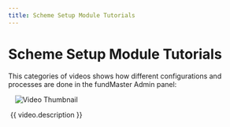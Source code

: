 ```yaml
---
title: Scheme Setup Module Tutorials
---
```


# Scheme Setup Module Tutorials

This categories of videos shows how different configurations and processes are done in the fundMaster Admin panel:

<div class="videos-grid">
  <div v-for="video in videos" :key="video.id" class="video-item">
    <a @click="openModal(video)">
      <img :src="video.thumbnail" alt="Video Thumbnail">
    </a>
    <p>{{ video.description }}</p>
  </div>
</div>

<template>
  <div class="video-modal" v-if="currentVideo">
    <div class="video-modal-overlay" @click="closeModal">
      <div class="video-modal-frame">
        <iframe :src="currentVideo.videoUrl" frameborder="0" allowfullscreen></iframe>
      </div>
      <button class="close-modal">Close</button>
    </div>
  </div>
</template>

<script>
export default {
  data() {
    return {
      videos: [
             {
          id: 1,
          thumbnail: "https://img.youtube.com/vi/StIAaFSmr7I/hqdefault.jpg",
          videoUrl: "https://www.youtube.com/embed/StIAaFSmr7I",
          description: "How to log in to FundMaster"
        },
        {
          id: 2,
          thumbnail: "https://img.youtube.com/vi/s82gFzfPMbA/hqdefault.jpg",
          videoUrl: "https://www.youtube.com/embed/s82gFzfPMbA",
          description: "How to navigate FundMaster Landing Page interface."
        },
        {
          id: 3,
          thumbnail: "https://img.youtube.com/vi/L2UxRTHFyak/hqdefault.jpg",
          videoUrl: "https://www.youtube.com/embed/L2UxRTHFyak",
          description: "How to nagivate FundMaster Xe Admin Panel interface."
        },
        // Add more videos here...
      ],
      currentVideo: null
    };
  },
  methods: {
    openModal(video) {
      this.currentVideo = video;
    },
    closeModal() {
      this.currentVideo = null;
    }
  }
};
</script>

<style>
.videos-grid {
  display: grid;
  grid-template-columns: repeat(3, 1fr);
  grid-gap: 20px;
}

.video-item {
  text-align: center;
  cursor: pointer;
}

.video-item img {
  max-width: 100%;
}

.video-modal-overlay {
  position: fixed;
  top: 0;
  left: 0;
  width: 100%;
  height: 100%;
  background-color: rgba(0, 0, 0, 0.7);
  display: flex;
  justify-content: center;
  align-items: center;
  z-index: 9999;
  backdrop-filter: blur(5px);
}

.video-modal-frame {
  position: relative;
  width: 70%;
  padding-bottom: 56.25%;
  height: 0;
}

.video-modal-frame iframe {
  position: absolute;
  width: 100%;
  height: 100%;
}

.close-modal {
  position: absolute;
  top: 15px;
  right: 15px;
  background-color: transparent;
  border: none;
  color: #fff;
  font-size: 18px;
  cursor: pointer;
}
</style>
